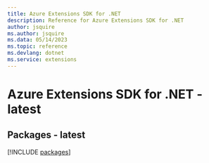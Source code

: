 ```yaml
---
title: Azure Extensions SDK for .NET
description: Reference for Azure Extensions SDK for .NET
author: jsquire
ms.author: jsquire
ms.data: 05/14/2023
ms.topic: reference
ms.devlang: dotnet
ms.service: extensions
---
```

# Azure Extensions SDK for .NET - latest
## Packages - latest
[!INCLUDE [packages](extensions-index.md)]